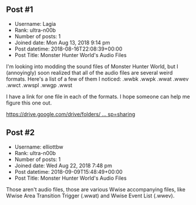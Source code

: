 ## Post #1
- Username: Lagia
- Rank: ultra-n00b
- Number of posts: 1
- Joined date: Mon Aug 13, 2018 9:14 pm
- Post datetime: 2018-08-16T22:08:39+00:00
- Post Title: Monster Hunter World's Audio Files

I'm looking into modding the sound files of Monster Hunter World, but I (annoyingly) soon realized that all of the audio files are several weird formats. Here's a list of a few of them I noticed:
.wwbk
.wwpk
.wwat
.wwev
.wwct
.wwspl
.wwgp
.wwst

I have a link for one file in each of the formats. I hope someone can help me figure this one out.


[https://drive.google.com/drive/folders/ ... sp=sharing](https://drive.google.com/drive/folders/1wkBLzIiqrxBa2gTlRTl-qiZ5UMBye89t?usp=sharing)
## Post #2
- Username: elliottbw
- Rank: ultra-n00b
- Number of posts: 1
- Joined date: Wed Aug 22, 2018 7:48 pm
- Post datetime: 2018-09-09T15:48:49+00:00
- Post Title: Monster Hunter World's Audio Files

Those aren't audio files, those are various Wwise accompanying files, like Wwise Area Transition Trigger (.wwat) and Wwise Event List (.wwev).

